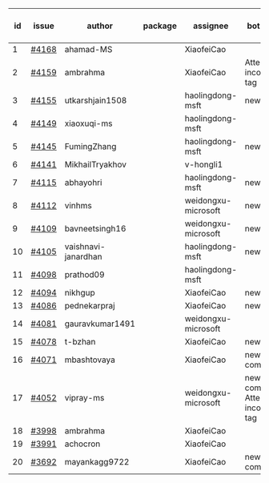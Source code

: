 | id | issue | author | package | assignee | bot advice | created date of issue | target release date | date from target |
| ------ | ------ | ------ | ------ | ------ | ------ | ------ | ------ | :-----: |
| 1 | [#4168](https://github.com/Azure/sdk-release-request/issues/4168) | ahamad-MS |  | XiaofeiCao |  | 05-16 | 06-23 |  |
| 2 | [#4159](https://github.com/Azure/sdk-release-request/issues/4159) | ambrahma |  | XiaofeiCao | Attention to inconsistent tag | 05-11 | 05-26 |  |
| 3 | [#4155](https://github.com/Azure/sdk-release-request/issues/4155) | utkarshjain1508 |  | haolingdong-msft | new issue. | 05-11 | 05-26 |  |
| 4 | [#4149](https://github.com/Azure/sdk-release-request/issues/4149) | xiaoxuqi-ms |  | haolingdong-msft |  | 05-09 | 05-26 |  |
| 5 | [#4145](https://github.com/Azure/sdk-release-request/issues/4145) | FumingZhang |  | haolingdong-msft | new issue. | 05-08 | 05-26 |  |
| 6 | [#4141](https://github.com/Azure/sdk-release-request/issues/4141) | MikhailTryakhov |  | v-hongli1 |  | 05-07 |  | 0 |
| 7 | [#4115](https://github.com/Azure/sdk-release-request/issues/4115) | abhayohri |  | haolingdong-msft | new issue. | 05-01 | 05-26 |  |
| 8 | [#4112](https://github.com/Azure/sdk-release-request/issues/4112) | vinhms |  | weidongxu-microsoft | new issue. | 04-28 | 05-26 |  |
| 9 | [#4109](https://github.com/Azure/sdk-release-request/issues/4109) | bavneetsingh16 |  | weidongxu-microsoft | new issue. | 04-28 | 05-26 |  |
| 10 | [#4105](https://github.com/Azure/sdk-release-request/issues/4105) | vaishnavi-janardhan |  | haolingdong-msft | new issue. | 04-27 | 05-26 |  |
| 11 | [#4098](https://github.com/Azure/sdk-release-request/issues/4098) | prathod09 |  | haolingdong-msft |  | 04-26 | 05-26 |  |
| 12 | [#4094](https://github.com/Azure/sdk-release-request/issues/4094) | nikhgup |  | XiaofeiCao | new issue. | 04-26 | 05-26 |  |
| 13 | [#4086](https://github.com/Azure/sdk-release-request/issues/4086) | pednekarpraj |  | XiaofeiCao | new issue. | 04-25 | 05-26 |  |
| 14 | [#4081](https://github.com/Azure/sdk-release-request/issues/4081) | gauravkumar1491 |  | weidongxu-microsoft |  | 04-24 | 05-26 |  |
| 15 | [#4078](https://github.com/Azure/sdk-release-request/issues/4078) | t-bzhan |  | XiaofeiCao | new issue. | 04-23 | 05-26 |  |
| 16 | [#4071](https://github.com/Azure/sdk-release-request/issues/4071) | mbashtovaya |  | XiaofeiCao | new comment. | 04-21 | 05-26 |  |
| 17 | [#4052](https://github.com/Azure/sdk-release-request/issues/4052) | vipray-ms |  | weidongxu-microsoft | new comment. Attention to inconsistent tag | 04-17 | 05-26 |  |
| 18 | [#3998](https://github.com/Azure/sdk-release-request/issues/3998) | ambrahma |  | XiaofeiCao |  | 03-27 | 04-28 |  |
| 19 | [#3991](https://github.com/Azure/sdk-release-request/issues/3991) | achocron |  | XiaofeiCao |  | 03-24 | 04-28 |  |
| 20 | [#3692](https://github.com/Azure/sdk-release-request/issues/3692) | mayankagg9722 |  | XiaofeiCao | new comment. | 01-24 | 02-24 |  |
